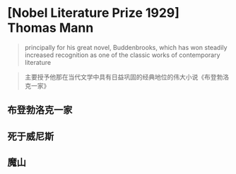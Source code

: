 # [Nobel Literature Prize 1929] Thomas Mann

> principally for his great novel, Buddenbrooks, which has won steadily increased recognition as one of the classic works of contemporary literature

> 主要授予他那在当代文学中具有日益巩固的经典地位的伟大小说《布登勃洛克一家》

## 布登勃洛克一家

## 死于威尼斯

## 魔山